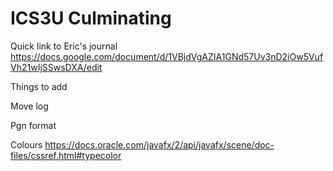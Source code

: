 # ICS3U Culminating

Quick link to Eric's journal
https://docs.google.com/document/d/1VBjdVgAZIA1GNd57Uv3nD2iOw5VufVh21wIjSSwsDXA/edit

Things to add

Move log

Pgn format

Colours
https://docs.oracle.com/javafx/2/api/javafx/scene/doc-files/cssref.html#typecolor

